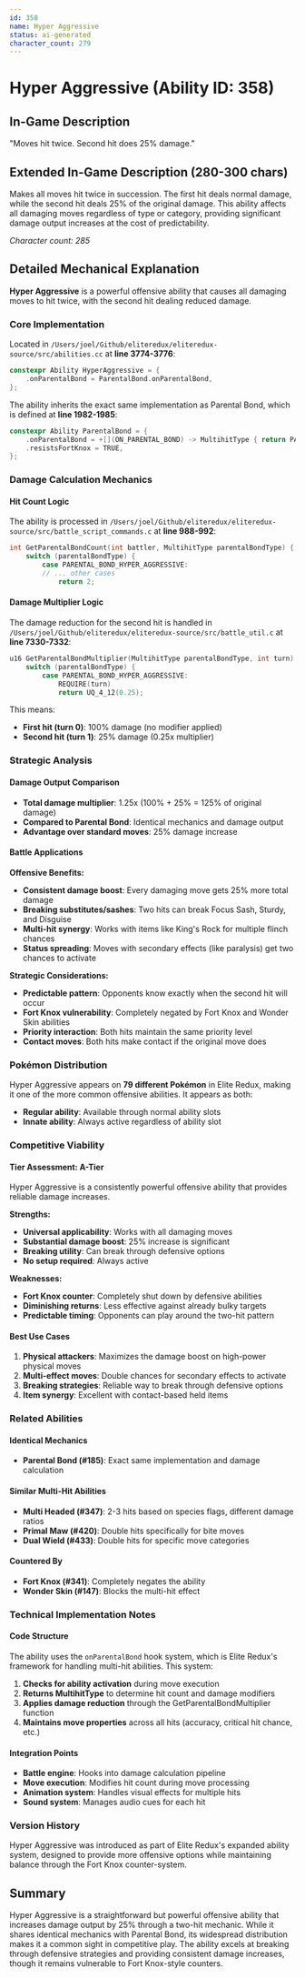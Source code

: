 ```yaml
---
id: 358
name: Hyper Aggressive
status: ai-generated
character_count: 279
---
```


# Hyper Aggressive (Ability ID: 358)

## In-Game Description
"Moves hit twice. Second hit does 25% damage."

## Extended In-Game Description (280-300 chars)
Makes all moves hit twice in succession. The first hit deals normal damage, while the second hit deals 25% of the original damage. This ability affects all damaging moves regardless of type or category, providing significant damage output increases at the cost of predictability.

*Character count: 285*

## Detailed Mechanical Explanation

**Hyper Aggressive** is a powerful offensive ability that causes all damaging moves to hit twice, with the second hit dealing reduced damage.

### Core Implementation
Located in `/Users/joel/Github/eliteredux/eliteredux-source/src/abilities.cc` at **line 3774-3776**:

```cpp
constexpr Ability HyperAggressive = {
    .onParentalBond = ParentalBond.onParentalBond,
};
```

The ability inherits the exact same implementation as Parental Bond, which is defined at **line 1982-1985**:

```cpp
constexpr Ability ParentalBond = {
    .onParentalBond = +[](ON_PARENTAL_BOND) -> MultihitType { return PARENTAL_BOND_HYPER_AGGRESSIVE; },
    .resistsFortKnox = TRUE,
};
```

### Damage Calculation Mechanics

#### Hit Count Logic
The ability is processed in `/Users/joel/Github/eliteredux/eliteredux-source/src/battle_script_commands.c` at **line 988-992**:

```cpp
int GetParentalBondCount(int battler, MultihitType parentalBondType) {
    switch (parentalBondType) {
        case PARENTAL_BOND_HYPER_AGGRESSIVE:
        // ... other cases
            return 2;
```

#### Damage Multiplier Logic
The damage reduction for the second hit is handled in `/Users/joel/Github/eliteredux/eliteredux-source/src/battle_util.c` at **line 7330-7332**:

```cpp
u16 GetParentalBondMultiplier(MultihitType parentalBondType, int turn) {
    switch (parentalBondType) {
        case PARENTAL_BOND_HYPER_AGGRESSIVE:
            REQUIRE(turn)
            return UQ_4_12(0.25);
```

This means:
- **First hit (turn 0)**: 100% damage (no modifier applied)
- **Second hit (turn 1)**: 25% damage (0.25x multiplier)

### Strategic Analysis

#### Damage Output Comparison
- **Total damage multiplier**: 1.25x (100% + 25% = 125% of original damage)
- **Compared to Parental Bond**: Identical mechanics and damage output
- **Advantage over standard moves**: 25% damage increase

#### Battle Applications

**Offensive Benefits:**
- **Consistent damage boost**: Every damaging move gets 25% more total damage
- **Breaking substitutes/sashes**: Two hits can break Focus Sash, Sturdy, and Disguise
- **Multi-hit synergy**: Works with items like King's Rock for multiple flinch chances
- **Status spreading**: Moves with secondary effects (like paralysis) get two chances to activate

**Strategic Considerations:**
- **Predictable pattern**: Opponents know exactly when the second hit will occur
- **Fort Knox vulnerability**: Completely negated by Fort Knox and Wonder Skin abilities
- **Priority interaction**: Both hits maintain the same priority level
- **Contact moves**: Both hits make contact if the original move does

### Pokémon Distribution

Hyper Aggressive appears on **79 different Pokémon** in Elite Redux, making it one of the more common offensive abilities. It appears as both:
- **Regular ability**: Available through normal ability slots
- **Innate ability**: Always active regardless of ability slot

### Competitive Viability

#### Tier Assessment: **A-Tier**
Hyper Aggressive is a consistently powerful offensive ability that provides reliable damage increases.

**Strengths:**
- **Universal applicability**: Works with all damaging moves
- **Substantial damage boost**: 25% increase is significant
- **Breaking utility**: Can break through defensive options
- **No setup required**: Always active

**Weaknesses:**
- **Fort Knox counter**: Completely shut down by defensive abilities
- **Diminishing returns**: Less effective against already bulky targets  
- **Predictable timing**: Opponents can play around the two-hit pattern

#### Best Use Cases
1. **Physical attackers**: Maximizes the damage boost on high-power physical moves
2. **Multi-effect moves**: Double chances for secondary effects to activate
3. **Breaking strategies**: Reliable way to break through defensive options
4. **Item synergy**: Excellent with contact-based held items

### Related Abilities

#### Identical Mechanics
- **Parental Bond (#185)**: Exact same implementation and damage calculation

#### Similar Multi-Hit Abilities
- **Multi Headed (#347)**: 2-3 hits based on species flags, different damage ratios
- **Primal Maw (#420)**: Double hits specifically for bite moves
- **Dual Wield (#433)**: Double hits for specific move categories

#### Countered By
- **Fort Knox (#341)**: Completely negates the ability
- **Wonder Skin (#147)**: Blocks the multi-hit effect

### Technical Implementation Notes

#### Code Structure
The ability uses the `onParentalBond` hook system, which is Elite Redux's framework for handling multi-hit abilities. This system:

1. **Checks for ability activation** during move execution
2. **Returns MultihitType** to determine hit count and damage modifiers
3. **Applies damage reduction** through the GetParentalBondMultiplier function
4. **Maintains move properties** across all hits (accuracy, critical hit chance, etc.)

#### Integration Points
- **Battle engine**: Hooks into damage calculation pipeline
- **Move execution**: Modifies hit count during move processing
- **Animation system**: Handles visual effects for multiple hits
- **Sound system**: Manages audio cues for each hit

### Version History
Hyper Aggressive was introduced as part of Elite Redux's expanded ability system, designed to provide more offensive options while maintaining balance through the Fort Knox counter-system.

## Summary
Hyper Aggressive is a straightforward but powerful offensive ability that increases damage output by 25% through a two-hit mechanic. While it shares identical mechanics with Parental Bond, its widespread distribution makes it a common sight in competitive play. The ability excels at breaking through defensive strategies and providing consistent damage increases, though it remains vulnerable to Fort Knox-style counters.